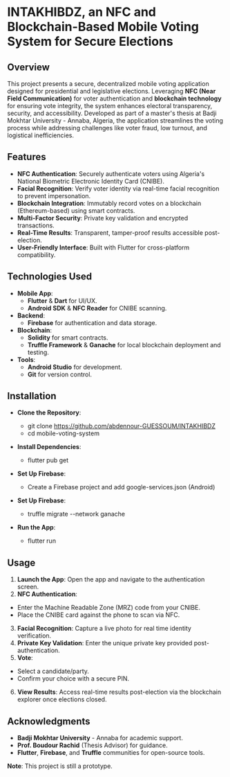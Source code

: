 # INTAKHIBDZ, an NFC and Blockchain-Based Mobile Voting System for Secure Elections  

## Overview
This project presents a secure, decentralized mobile voting application designed for presidential and legislative elections. Leveraging **NFC (Near Field Communication)** for voter authentication and **blockchain technology** for ensuring vote integrity, the system enhances electoral transparency, security, and accessibility. Developed as part of a master's thesis at Badji Mokhtar University - Annaba, Algeria, the application streamlines the voting process while addressing challenges like voter fraud, low turnout, and logistical inefficiencies.

## Features
- **NFC Authentication**: Securely authenticate voters using Algeria's National Biometric Electronic Identity Card (CNIBE).
- **Facial Recognition**: Verify voter identity via real-time facial recognition to prevent impersonation.
- **Blockchain Integration**: Immutably record votes on a blockchain (Ethereum-based) using smart contracts.
- **Multi-Factor Security**: Private key validation and encrypted transactions.
- **Real-Time Results**: Transparent, tamper-proof results accessible post-election.
- **User-Friendly Interface**: Built with Flutter for cross-platform compatibility.

## Technologies Used
- **Mobile App**: 
  - **Flutter** & **Dart** for UI/UX.
  - **Android SDK** & **NFC Reader** for CNIBE scanning.
- **Backend**: 
  - **Firebase** for authentication and data storage.
- **Blockchain**: 
  - **Solidity** for smart contracts.
  - **Truffle Framework** & **Ganache** for local blockchain deployment and testing.
- **Tools**: 
  - **Android Studio** for development.
  - **Git** for version control.

## Installation
- **Clone the Repository**:
  - git clone https://github.com/abdennour-GUESSOUM/INTAKHIBDZ
  - cd mobile-voting-system
- **Install Dependencies**:
  - flutter pub get
- **Set Up Firebase**:
   - Create a Firebase project and add google-services.json (Android)

- **Set Up Firebase**:
  - truffle migrate --network ganache
   
- **Run the App**:
  - flutter run

## Usage
1. **Launch the App**: Open the app and navigate to the authentication screen.
2. **NFC Authentication**:
  - Enter the Machine Readable Zone (MRZ) code from your CNIBE.
  - Place the CNIBE card against the phone to scan via NFC.
3. **Facial Recognition**: Capture a live photo for real time identity verification.
4. **Private Key Validation**: Enter the unique private key provided post-authentication.
5. **Vote**:
  - Select a candidate/party.
  - Confirm your choice with a secure PIN.
6. **View Results**: Access real-time results post-election via the blockchain explorer once elections closed.

## Acknowledgments
- **Badji Mokhtar University** - Annaba for academic support.
- **Prof. Boudour Rachid** (Thesis Advisor) for guidance.
- **Flutter**, **Firebase**, and **Truffle** communities for open-source tools.

**Note**: This project is still a prototype.



   
   




   




